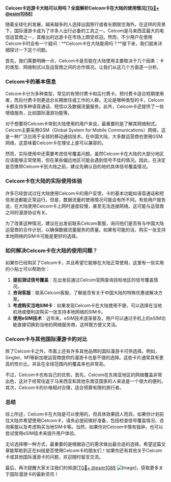 **Celcom卡远游卡大陆可以用吗？全面解析Celcom卡在大陆的使用情况[[TG💪+ @esim1088](https://t.me/s/esim1088)]**

随着全球化的发展，越来越多的人选择出国旅行或者长期居住海外。在这样的背景下，国际漫游卡成为了许多人出行必备的工具之一。Celcom是马来西亚最大的电信运营商之一，其推出的远游卡在市场上颇受欢迎。然而，不少用户在使用Celcom卡时会有一个疑问：**Celcom卡在大陆能用吗？**接下来，我们就来详细探讨一下这个问题。

首先，我们需要明确一点，Celcom卡是否能在大陆使用主要取决于几个因素：卡的类型、网络制式以及运营商之间的合作情况。让我们从这几个方面逐一分析。

### Celcom卡的基本信息

Celcom卡分为多种类型，常见的有预付费卡和后付费卡。预付费卡适合短期使用者，而后付费卡则更适合长期居住或工作的人群。无论是哪种类型的卡，Celcom卡都支持多种语音通话、短信以及数据流量服务。此外，Celcom卡还提供了一些增值服务，比如国际漫游功能等。

对于想要将Celcom卡带到大陆使用的用户来说，最重要的是了解其网络制式。Celcom主要采用GSM（Global System for Mobile Communications）网络，这是一种广泛应用于全球的移动通信技术。在中国大陆，大多数运营商也使用GSM网络，这意味着Celcom卡在理论上是可以兼容的。

然而，实际使用中还需要考虑信号覆盖问题。虽然Celcom卡在大陆的大部分地区应该能够正常使用，但在某些偏远地区可能会遇到信号不佳的情况。因此，在决定是否携带Celcom卡到大陆之前，建议先确认目的地的具体信号覆盖情况。

### Celcom卡在大陆的实际使用体验

许多已经尝试过在大陆使用Celcom卡的用户反馈，卡的基本功能如语音通话和短信发送都能正常运行。但是，数据流量的使用情况可能会有所不同。有些用户报告说，在大陆使用Celcom卡上网时速度较慢，甚至无法连接网络。这可能与运营商之间的漫游协议有关。

为了改善这种情况，建议在出发前联系Celcom客服，询问他们是否有与中国大陆运营商的合作计划，以确保数据流量服务的质量。如果有可能的话，购买一张支持本地网络的SIM卡可能是更好的选择。

### 如何解决Celcom卡在大陆的使用问题？

如果你已经购买了Celcom卡，并且希望它能够在大陆正常使用，这里有一些实用的小贴士可以帮助你：

1. **提前测试信号覆盖**：在出发前通过Celcom官网查询目标地区的信号覆盖情况。
2. **咨询客服**：联系Celcom客服，了解是否有关于中国大陆的特殊优惠或解决方案。
3. **考虑购买当地SIM卡**：如果发现Celcom卡在大陆使用不便，可以选择在当地机场或便利店购买一张支持本地网络的SIM卡。
4. **使用eSIM技术**：近年来，eSIM技术逐渐普及，用户可以通过手机上的eSIM功能直接切换到当地的网络服务商，这样既方便又灵活。

### Celcom卡与其他国际漫游卡的对比

除了Celcom卡之外，市面上还有许多其他品牌的国际漫游卡可供选择。例如，Singtel、M1等新加坡运营商提供的漫游卡也是不错的选择。这些卡片通常具有更高的性价比，并且在全球范围内的覆盖率也非常高。

不过，Celcom卡也有自己的优势。首先，Celcom在东南亚地区的网络覆盖非常出色，这对于经常往返于马来西亚和其他东南亚国家的人来说是一个很大的便利。其次，Celcom卡的价格相对合理，适合预算有限的旅行者。

### 总结

综上所述，Celcom卡在大陆是可以使用的，但具体效果因人而异。如果你计划前往大陆并希望使用Celcom卡，请务必提前做好准备，包括检查信号覆盖情况、咨询客服以及考虑购买当地SIM卡等。当然，如果你对Celcom卡情有独钟，也可以尝试使用eSIM技术来提升用户体验。

无论选择哪一种方式，最重要的是根据自己的需求做出最合适的选择。希望这篇文章能帮助到正在纠结是否使用Celcom卡的朋友们！如果你还有其他关于Celcom卡或其他国际漫游卡的问题，欢迎随时留言交流。

最后，再次提醒大家关注我们的频道[[TG💪+ @esim1088](https://t.me/s/esim1088) ![Image](https://i.postimg.cc/4NQfJmqS/Snipaste-2025-05-13-00-14-12.png)]，获取更多关于国际漫游卡的最新资讯！